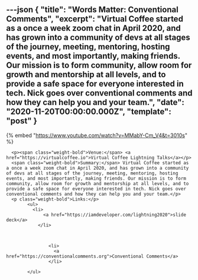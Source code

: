 ---json
{
  "title": "Words Matter: Conventional Comments",
  "excerpt": "Virtual Coffee started as a once a week zoom chat in April 2020, and has grown into a community of devs at all stages of the journey, meeting, mentoring, hosting events, and most importantly, making friends. Our mission is to form community, allow room for growth and mentorship at all levels, and to provide a safe space for everyone interested in tech. Nick goes over conventional comments and how they can help you and your team.",
  "date": "2020-11-20T00:00:00.000Z",
  "template": "post"
}
---

{% embed "https://www.youtube.com/watch?v=MMabY-Cm_V4&t=3010s" %}
      
      <p><span class="weight-bold">Venue:</span> <a href="https://virtualcoffee.io">Virtual Coffee Lightning Talks</a></p>
      <span class="weight-bold">Summary:</span> Virtual Coffee started as a once a week zoom chat in April 2020, and has grown into a community of devs at all stages of the journey, meeting, mentoring, hosting events, and most importantly, making friends. Our mission is to form community, allow room for growth and mentorship at all levels, and to provide a safe space for everyone interested in tech. Nick goes over conventional comments and how they can help you and your team.</p>
      <p class="weight-bold">Links:</p>
            <ul>
              <li>
                  <a href="https://iamdeveloper.com/lightning2020">slide deck</a>
                </li>
              

              
                    <li>
                      <a href="https://conventionalcomments.org">Conventional Comments</a>
                    </li>
                  
            </ul>
